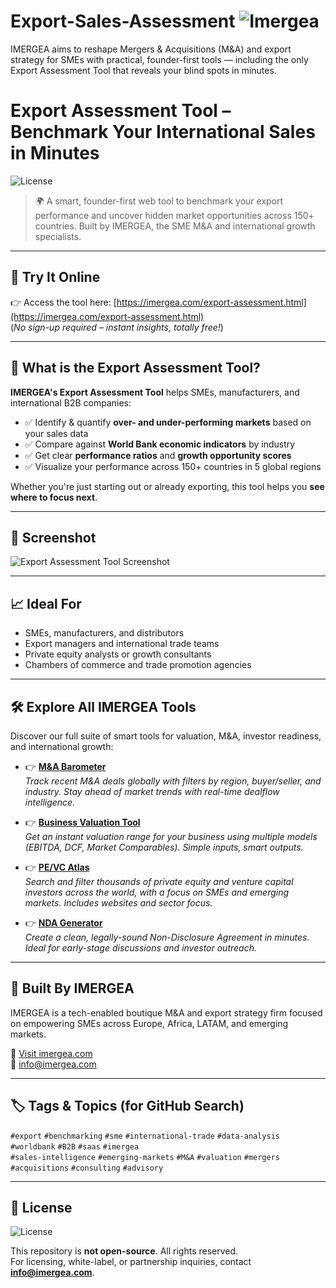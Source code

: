 # Export-Sales-Assessment ![Imergea](https://img.shields.io/badge/Website-Imergea.com-blue)


IMERGEA aims to reshape Mergers & Acquisitions (M&A) and export strategy for SMEs with practical, founder-first tools — including the only Export Assessment Tool that reveals your blind spots in minutes.

# Export Assessment Tool – Benchmark Your International Sales in Minutes

![License](https://img.shields.io/badge/license-All--Rights--Reserved-red)

> 🌍 A smart, founder-first web tool to benchmark your export performance and uncover hidden market opportunities across 150+ countries. Built by IMERGEA, the SME M&A and international growth specialists.

---

## 🚀 Try It Online

👉 Access the tool here: [https://imergea.com/export-assessment.html](https://imergea.com/export-assessment.html)  
(*No sign-up required – instant insights, totally free!*)

---

## 🔎 What is the Export Assessment Tool?

**IMERGEA's Export Assessment Tool** helps SMEs, manufacturers, and international B2B companies:

- ✅ Identify & quantify **over- and under-performing markets** based on your sales data  
- ✅ Compare against **World Bank economic indicators** by industry  
- ✅ Get clear **performance ratios** and **growth opportunity scores**  
- ✅ Visualize your performance across 150+ countries in 5 global regions

Whether you're just starting out or already exporting, this tool helps you **see where to focus next**.

---

## 📸 Screenshot

![Export Assessment Tool Screenshot](https://imergea.com/assets/images/ex.png)

---

## 📈 Ideal For

- SMEs, manufacturers, and distributors  
- Export managers and international trade teams  
- Private equity analysts or growth consultants  
- Chambers of commerce and trade promotion agencies

---

## 🛠️ Explore All IMERGEA Tools

Discover our full suite of smart tools for valuation, M&A, investor readiness, and international growth:

- 👉 [**M&A Barometer**](https://imergea.com/ma/public/index.html)  
  *Track recent M&A deals globally with filters by region, buyer/seller, and industry. Stay ahead of market trends with real-time dealflow intelligence.*

- 👉 [**Business Valuation Tool**](https://imergea.com/valuation-tool.html)  
  *Get an instant valuation range for your business using multiple models (EBITDA, DCF, Market Comparables). Simple inputs, smart outputs.*

- 👉 [**PE/VC Atlas**](https://imergea.com/atlas/atlas.html)  
  *Search and filter thousands of private equity and venture capital investors across the world, with a focus on SMEs and emerging markets. Includes websites and sector focus.*

- 👉 [**NDA Generator**](https://imergea.com/nda.html)  
  *Create a clean, legally-sound Non-Disclosure Agreement in minutes. Ideal for early-stage discussions and investor outreach.*

---

## 🧠 Built By IMERGEA

IMERGEA is a tech-enabled boutique M&A and export strategy firm focused on empowering SMEs across Europe, Africa, LATAM, and emerging markets.

🔗 [Visit imergea.com](https://imergea.com)  
📩 info@imergea.com

---

## 🏷️ Tags & Topics (for GitHub Search)

`#export` `#benchmarking` `#sme` `#international-trade` `#data-analysis` `#worldbank` `#B2B` `#saas` `#imergea`  
`#sales-intelligence` `#emerging-markets` `#M&A` `#valuation` `#mergers` `#acquisitions` `#consulting` `#advisory`

---

## 📜 License

![License](https://img.shields.io/badge/license-All--Rights--Reserved-red)

This repository is **not open-source**. All rights reserved.  
For licensing, white-label, or partnership inquiries, contact **info@imergea.com**.

